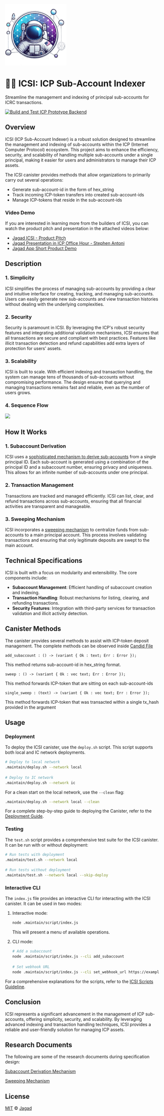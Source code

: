 <img width="200" src="./docs/icsi.png">

# 🧑‍🚀 ICSI: ICP Sub-Account Indexer

Streamline the management and indexing of principal sub-accounts for ICRC transactions.

[![Build and Test ICP Prototype Backend](https://github.com/garudaidr/icp-subaccount-indexer/actions/workflows/build-and-test.yml/badge.svg)](https://github.com/garudaidr/icp-subaccount-indexer/actions/workflows/build-and-test.yml)

## Overview

ICSI (ICP Sub-Account Indexer) is a robust solution designed to streamline the management and indexing of sub-accounts within the ICP (Internet Computer Protocol) ecosystem. This project aims to enhance the efficiency, security, and scalability of handling multiple sub-accounts under a single principal, making it easier for users and administrators to manage their ICP assets.

The ICSI canister provides methods that allow organizations to primarily carry out several operations:

- Generate sub-account-id in the form of hex_string
- Track incoming ICP-token transfers into created sub-account-ids
- Manage ICP-tokens that reside in the sub-account-ids

### Video Demo

If you are interested in learning more from the builders of ICSI, you can watch the product pitch and presentation in the attached videos below:

- [Jagad ICSI - Product Pitch](https://youtu.be/dxknHHXws-w)
- [Jagad Presentation in ICP Office Hour - Stephen Antoni](https://youtu.be/uwZGl-OaPNI)
- [Jagad App Short Product Demo](https://youtu.be/mMKuJmFbFAY)

## Description

### 1. Simplicity

ICSI simplifies the process of managing sub-accounts by providing a clear and intuitive interface for creating, tracking, and managing sub-accounts. Users can easily generate new sub-accounts and view transaction histories without dealing with the underlying complexities.

### 2. Security

Security is paramount in ICSI. By leveraging the ICP's robust security features and integrating additional validation mechanisms, ICSI ensures that all transactions are secure and compliant with best practices. Features like illicit transaction detection and refund capabilities add extra layers of protection for users' assets.

### 3. Scalability

ICSI is built to scale. With efficient indexing and transaction handling, the system can manage tens of thousands of sub-accounts without compromising performance. The design ensures that querying and managing transactions remains fast and reliable, even as the number of users grows.

### 4. Sequence Flow

[![](https://mermaid.ink/img/pako:eNqVk91q4zAQhV9FmL1oIX4BUwKhXZYUug2b_bkxhLE0TkXtkXc0CoTSd1_JWodunELXNzLSmaNPR5qXQjuDRVV4_B2QNN5Z2DP0Nan4DcBitR2ARP3wyAp8Hq8OFtR9-Qu6DuV6Ln4MvHsAS7uVMYzep8J72INRaVZt2FJSdvPKbWh2K61dIPG79e3mVFneOhJ2cUOTGW4aXiZ5Oclrynbjarlczigq9S2d0ou6w8F5K2rCax2PZdlgRp_MzsEq9QUJGQTP3bLJ7CDle0gSmC57zEGSRwKtYobuYM07m58iyNo1WbGJ9DsDedBiHeX8rnS8QtWAfkYyarVZ5yyM9U1gjz1G-uszz3kS21T8KR1S3EfTuGj0ls96pR21lvt44wforPm_YD_3gxwz9U8InfxjHjnHl3iCzN5fXQyJ7f5JlGsveL6xGOmmB9kcc5zD9LAXSgOpBlUPBPuoGJd7x6iwbTE6HLA71lQsih65B2tiD74kiLqQp5h7XVTx1wA_10VNr1EHQdz2SLqohAMuijCYeKV_-3WaRGPF8UPu6bG1X_8AfuRXQg?type=png)](https://mermaid.live/edit#pako:eNqVk91q4zAQhV9FmL1oIX4BUwKhXZYUug2b_bkxhLE0TkXtkXc0CoTSd1_JWodunELXNzLSmaNPR5qXQjuDRVV4_B2QNN5Z2DP0Nan4DcBitR2ARP3wyAp8Hq8OFtR9-Qu6DuV6Ln4MvHsAS7uVMYzep8J72INRaVZt2FJSdvPKbWh2K61dIPG79e3mVFneOhJ2cUOTGW4aXiZ5Oclrynbjarlczigq9S2d0ou6w8F5K2rCax2PZdlgRp_MzsEq9QUJGQTP3bLJ7CDle0gSmC57zEGSRwKtYobuYM07m58iyNo1WbGJ9DsDedBiHeX8rnS8QtWAfkYyarVZ5yyM9U1gjz1G-uszz3kS21T8KR1S3EfTuGj0ls96pR21lvt44wforPm_YD_3gxwz9U8InfxjHjnHl3iCzN5fXQyJ7f5JlGsveL6xGOmmB9kcc5zD9LAXSgOpBlUPBPuoGJd7x6iwbTE6HLA71lQsih65B2tiD74kiLqQp5h7XVTx1wA_10VNr1EHQdz2SLqohAMuijCYeKV_-3WaRGPF8UPu6bG1X_8AfuRXQg)

## How It Works

### 1. Subaccount Derivation

ICSI uses a [sophisticated mechanism to derive sub-accounts](https://jagad.slab.com/posts/subaccount-derivation-mechanism-ebwjd334) from a single principal ID. Each sub-account is generated using a combination of the principal ID and a subaccount number, ensuring privacy and uniqueness. This allows for an infinite number of sub-accounts under one principal.

### 2. Transaction Management

Transactions are tracked and managed efficiently. ICSI can list, clear, and refund transactions across sub-accounts, ensuring that all financial activities are transparent and manageable.

### 3. Sweeping Mechanism

ICSI incorporates a [sweeping mechanism](https://jagad.slab.com/posts/sweeping-subaccounts-to-user-vaults-main-principal-m2pjvc1t) to centralize funds from sub-accounts to a main principal account. This process involves validating transactions and ensuring that only legitimate deposits are swept to the main account.

## Technical Specifications

ICSI is built with a focus on modularity and extensibility. The core components include:

- **Subaccount Management**: Efficient handling of subaccount creation and indexing.
- **Transaction Handling**: Robust mechanisms for listing, clearing, and refunding transactions.
- **Security Features**: Integration with third-party services for transaction validation and illicit activity detection.

## Canister Methods

The canister provides several methods to assist with ICP-token deposit management. The complete methods can be observed inside
[Candid File](./src/icp_subaccount_indexer/icp_subaccount_indexer.did)

```
add_subaccount : () -> (variant { Ok : text; Err : Error });
```

This method returns sub-account-id in hex_string format.

```
sweep : () -> (variant { Ok : vec text; Err : Error });
```

This method forwards ICP-token that are sitting on each sub-account-ids

```
single_sweep : (text) -> (variant { Ok : vec text; Err : Error });
```

This method forwards ICP-token that was transacted within a single tx_hash provided in the argument

## Usage

### Deployment

To deploy the ICSI canister, use the `deploy.sh` script. This script supports both local and IC network deployments.

```bash
# Deploy to local network
.maintain/deploy.sh --network local

# Deploy to IC network
.maintain/deploy.sh --network ic
```

For a clean start on the local network, use the `--clean` flag:

```bash
.maintain/deploy.sh --network local --clean
```

For a complete step-by-step guide to deploying the Canister, refer to the [Deployment Guide](./docs/canister-deployment-guideline.md).

### Testing

The `test.sh` script provides a comprehensive test suite for the ICSI canister. It can be run with or without deployment:

```bash
# Run tests with deployment
.maintain/test.sh --network local

# Run tests without deployment
.maintain/test.sh --network local --skip-deploy
```

### Interactive CLI

The `index.js` file provides an interactive CLI for interacting with the ICSI canister. It can be used in two modes:

1. Interactive mode:

   ```bash
   node .maintain/script/index.js
   ```

   This will present a menu of available operations.

2. CLI mode:

   ```bash
   # Add a subaccount
   node .maintain/script/index.js --cli add_subaccount

   # Set webhook URL
   node .maintain/script/index.js --cli set_webhook_url https://example.com/webhook
   ```

For a comprehensive explanations for the scripts, refer to the [ICSI Scripts Guideline](./.maintain/README.md).

## Conclusion

ICSI represents a significant advancement in the management of ICP sub-accounts, offering simplicity, security, and scalability. By leveraging advanced indexing and transaction handling techniques, ICSI provides a reliable and user-friendly solution for managing ICP assets.

## Research Documents

The following are some of the research documents during specification design:

[Subaccount Derivation Mechanism](https://jagad.slab.com/posts/subaccount-derivation-mechanism-ebwjd334)

[Sweeping Mechanism](https://jagad.slab.com/posts/sweeping-subaccounts-to-user-vaults-main-principal-m2pjvc1t)

## License

[MIT](./LICENSE.md) © [Jagad](https://t.me/jagadofficial)
